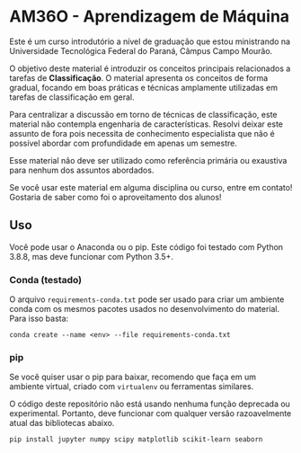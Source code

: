 # AM36O - Aprendizagem de Máquina

Este é um curso introdutório a nível de graduação que estou ministrando na Universidade Tecnológica Federal do Paraná, Câmpus Campo Mourão.

O objetivo deste material é introduzir os conceitos principais relacionados a tarefas de **Classificação**. O material apresenta os conceitos de forma gradual, focando em boas práticas e técnicas amplamente utilizadas em tarefas de classificação em geral.

Para centralizar a discussão em torno de técnicas de classificação, este material não contempla engenharia de características. Resolvi deixar este assunto de fora pois necessita de conhecimento especialista que não é possível abordar com profundidade em apenas um semestre.

Esse material não deve ser utilizado como referência primária ou exaustiva para nenhum dos assuntos abordados.

Se você usar este material em alguma disciplina ou curso, entre em contato! Gostaria de saber como foi o aproveitamento dos alunos!

## Uso

Você pode usar o Anaconda ou o pip. Este código foi testado com Python 3.8.8, mas deve funcionar com Python 3.5+.

### Conda (testado)

O arquivo ``requirements-conda.txt`` pode ser usado para criar um ambiente conda com os mesmos pacotes usados no desenvolvimento do material. Para isso basta:

``conda create --name <env> --file requirements-conda.txt``

### pip

Se você quiser usar o pip para baixar, recomendo que faça em um ambiente virtual, criado com ``virtualenv`` ou ferramentas similares.

O código deste repositório não está usando nenhuma função deprecada ou experimental. Portanto, deve funcionar com qualquer versão razoavelmente atual das bibliotecas abaixo.

``pip install jupyter numpy scipy matplotlib scikit-learn seaborn``
